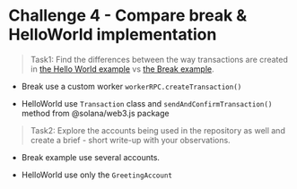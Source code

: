 # Challenge 4 - Compare break & HelloWorld implementation

> Task1: Find the differences between the way transactions are created in [the Hello World example](./helloworld/src/client/hello_world.ts) vs [the Break example](./break/client/src/providers/transactions/create.tsx).

* Break use a custom worker `workerRPC.createTransaction()`

* HelloWorld use `Transaction` class and `sendAndConfirmTransaction()` method from @solana/web3.js package

> Task2: Explore the accounts being used in the repository as well and create a brief - short write-up with your observations.

* Break example use several accounts.

* HelloWorld use only the `GreetingAccount`
